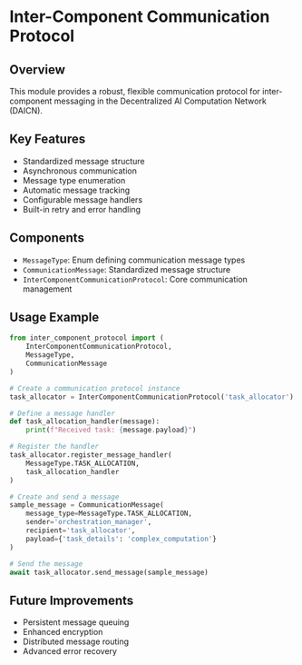 # Inter-Component Communication Protocol

## Overview
This module provides a robust, flexible communication protocol for inter-component messaging in the Decentralized AI Computation Network (DAICN).

## Key Features
- Standardized message structure
- Asynchronous communication
- Message type enumeration
- Automatic message tracking
- Configurable message handlers
- Built-in retry and error handling

## Components
- `MessageType`: Enum defining communication message types
- `CommunicationMessage`: Standardized message structure
- `InterComponentCommunicationProtocol`: Core communication management

## Usage Example
```python
from inter_component_protocol import (
    InterComponentCommunicationProtocol, 
    MessageType, 
    CommunicationMessage
)

# Create a communication protocol instance
task_allocator = InterComponentCommunicationProtocol('task_allocator')

# Define a message handler
def task_allocation_handler(message):
    print(f"Received task: {message.payload}")

# Register the handler
task_allocator.register_message_handler(
    MessageType.TASK_ALLOCATION, 
    task_allocation_handler
)

# Create and send a message
sample_message = CommunicationMessage(
    message_type=MessageType.TASK_ALLOCATION,
    sender='orchestration_manager',
    recipient='task_allocator',
    payload={'task_details': 'complex_computation'}
)

# Send the message
await task_allocator.send_message(sample_message)
```

## Future Improvements
- Persistent message queuing
- Enhanced encryption
- Distributed message routing
- Advanced error recovery
